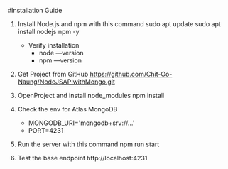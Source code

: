 #Installation Guide

1. Install Node.js and npm with this command
	sudo apt update
	sudo apt install nodejs npm -y
	- Verify installation
		- node —version
		- npm —version

3. Get Project from GitHub https://github.com/Chit-Oo-Naung/NodeJSAPIwithMongo.git

4. OpenProject and install node_modules
    npm install

5. Check the env for Atlas MongoDB
    - MONGODB_URI='mongodb+srv://...'
    - PORT=4231

6. Run the server with this command
    npm run start 

7. Test the base endpoint
    http://localhost:4231
